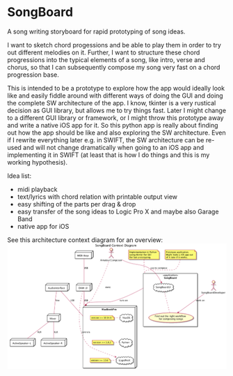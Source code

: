 # SongBoard
A song writing storyboard for rapid prototyping of song ideas.

I want to sketch chord progessions and be able to play them in order to try out different melodies on it. Further, I want to structure these chord progressions into the typical elements of a song, like intro, verse and chorus, so that I can subsequently compose my song very fast on a chord progression base. 

This is intended to be a prototype to explore how the app would ideally look like and easily fiddle around with different ways of doing the GUI and doing the complete SW architecture of the app. I know, tkinter is a very rustical decision as GUI library, but allows me to try things fast. Later I might change to a different GUI library or framework, or I might throw this prototype away and write a native iOS app for it. So this python app is really about finding out how the app should be like and also exploring the SW architecture. Even if I rewrite everything later e.g. in SWIFT, the SW architecture can be re-used and will not change dramatically when going to an iOS app and implementing it in SWIFT (at least that is how I do things and this is my working hypothesis).

Idea list:
- midi playback
- text/lyrics with chord relation with printable output view
- easy shifting of the parts per drag & drop
- easy transfer of the song ideas to Logic Pro X and maybe also Garage Band
- native app for iOS

See this architecture context diagram for an overview:
![](./arch/01_context/SongBoard_Context.png)
